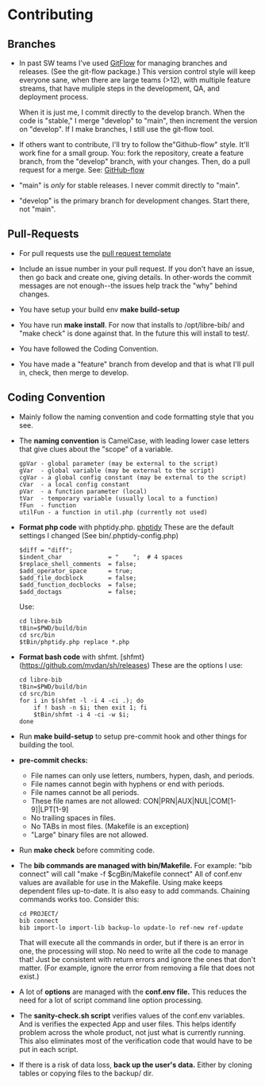 # Contributing

## Branches

- In past SW teams I've used
  [GitFlow](https://datasift.github.io/gitflow/IntroducingGitFlow.html)
  for managing branches and releases. (See the git-flow package.) This
  version control style will keep everyone sane, when there are large
  teams (>12), with multiple feature streams, that have muliple steps
  in the development, QA, and deployment process.

  When it is just me, I commit directly to the develop branch. When
  the code is "stable," I merge "develop" to "main", then increment
  the version on "develop". If I make branches, I still use the
  git-flow tool.

- If others want to contribute, I'll try to follow the"Github-flow"
  style. It'll work fine for a small group. You: fork the repository,
  create a feature branch, from the "develop" branch, with your
  changes. Then, do a pull request for a merge. See:
  [GitHub-flow](https://docs.github.com/en/get-started/quickstart/github-flow)

- "main" is *only* for stable releases. I never commit directly to "main".

- "develop" is the primary branch for development changes. Start there,
  not "main".

## Pull-Requests

- For pull requests use the [pull request
  template](.github/pull_request_template.md)

* Include an issue number in your pull request.  If you don't have an
  issue, then go back and create one, giving details. In other-words
  the commit messages are not enough--the issues help track the "why"
  behind changes.

* You have setup your build env **make build-setup**

* You have run **make install**. For now that installs to
  /opt/libre-bib/ and "make check" is done against that. In the future
  this will install to test/.

* You have followed the Coding Convention.

* You have made a "feature" branch from develop and that is what I'll
  pull in, check, then merge to develop.

## Coding Convention

- Mainly follow the naming convention and code formatting style that
  you see.

- The **naming convention** is CamelCase, with leading lower case letters
  that give clues about the "scope" of a variable.

  ```
  gpVar - global parameter (may be external to the script)
  gVar  - global variable (may be external to the script)
  cgVar - a global config constant (may be external to the script)
  cVar  - a local config constant
  pVar  - a function parameter (local)
  tVar  - temporary variable (usually local to a function)
  fFun  - function
  utilFun - a function in util.php (currently not used)
  ```

- **Format php code** with phptidy.php.
  [phptidy](https://github.com/cmrcx/phptidy) These are the default
  settings I changed (See bin/.phptidy-config.php)

  ```
  $diff = "diff";
  $indent_char             = "    ";  # 4 spaces
  $replace_shell_comments  = false;
  $add_operator_space      = true;
  $add_file_docblock       = false;
  $add_function_docblocks  = false;
  $add_doctags             = false;
  ```

  Use:

  ```
  cd libre-bib
  tBin=$PWD/build/bin
  cd src/bin
  $tBin/phptidy.php replace *.php
  ```

- **Format bash code** with
  shfmt. [shfmt}(https://github.com/mvdan/sh/releases) These are the
  options I use:

  ```
  cd libre-bib
  tBin=$PWD/build/bin
  cd src/bin
  for i in $(shfmt -l -i 4 -ci .); do
      if ! bash -n $i; then exit 1; fi
      $tBin/shfmt -i 4 -ci -w $i;
  done
  ```

- Run **make build-setup** to setup pre-commit hook and other things for
  building the tool.

- **pre-commit checks:**
  - File names can only use letters, numbers, hypen, dash, and periods.
  - File names cannot begin with hyphens or end with periods.
  - File names cannot be all periods.
  - These file names are not allowed: CON|PRN|AUX|NUL|COM[1-9]|LPT[1-9]
  - No trailing spaces in files.
  - No TABs in most files. (Makefile is an exception)
  - "Large" binary files are not allowed.

- Run **make check** before commiting code.

- The **bib commands are managed with bin/Makefile.** For example: "bib
  connect" will call "make -f $cgBin/Makefile connect" All of conf.env
  values are available for use in the Makefile.  Using make keeps
  dependent files up-to-date. It is also easy to add
  commands. Chaining commands works too. Consider this:

  ```
  cd PROJECT/
  bib connect
  bib import-lo import-lib backup-lo update-lo ref-new ref-update
  ```

  That will execute all the commands in order, but if there is an
  error in one, the processing will stop. No need to write all the
  code to manage that! Just be consistent with return errors and
  ignore the ones that don't matter. (For example, ignore the error
  from removing a file that does not exist.)

- A lot of **options** are managed with the **conf.env file.** This reduces
  the need for a lot of script command line option processing.

- The **sanity-check.sh script** verifies values of the conf.env
  variables.  And is verifies the expected App and user files. This
  helps identify problem across the whole product, not just what is
  currently running.  This also eliminates most of the verification
  code that would have to be put in each script.

- If there is a risk of data loss, **back up the user's data.** Either by
  cloning tables or copying files to the backup/ dir.
